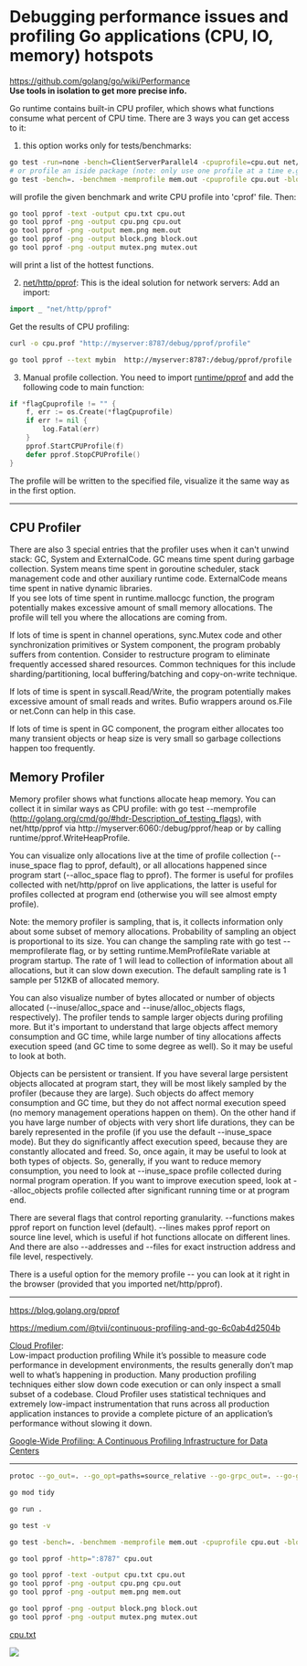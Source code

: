 
# Debugging performance issues and profiling Go applications (CPU, IO, memory) hotspots

https://github.com/golang/go/wiki/Performance  
**Use tools in isolation to get more precise info.**  

Go runtime contains built-in CPU profiler, which shows what functions consume what percent of CPU time. There are 3 ways you can get access to it:
1. this option works only for tests/benchmarks:
```sh
go test -run=none -bench=ClientServerParallel4 -cpuprofile=cpu.out net/http
# or profile an iside package (note: only use one profile at a time e.g. cpuprofile):
go test -bench=. -benchmem -memprofile mem.out -cpuprofile cpu.out -blockprofile block.out -mutexprofile mutex.out ./internal/services/
```
will profile the given benchmark and write CPU profile into 'cprof' file. Then:

```sh
go tool pprof -text -output cpu.txt cpu.out
go tool pprof -png -output cpu.png cpu.out
go tool pprof -png -output mem.png mem.out
go tool pprof -png -output block.png block.out
go tool pprof -png -output mutex.png mutex.out
```
will print a list of the hottest functions.

2. [net/http/pprof](http://golang.org/pkg/net/http/pprof): This is the ideal solution for network servers:
Add an import:
```go
import _ "net/http/pprof"
```
Get the results of CPU profiling:
```sh
curl -o cpu.prof "http://myserver:8787/debug/pprof/profile"
```

```sh
go tool pprof --text mybin  http://myserver:8787:/debug/pprof/profile
```
3. Manual profile collection. You need to import [runtime/pprof](http://golang.org/pkg/runtime/pprof/) and add the following code to main function:
```go
if *flagCpuprofile != "" {
    f, err := os.Create(*flagCpuprofile)
    if err != nil {
        log.Fatal(err)
    }
    pprof.StartCPUProfile(f)
    defer pprof.StopCPUProfile()
}
```
The profile will be written to the specified file, visualize it the same way as in the first option.

---

## CPU Profiler
There are also 3 special entries that the profiler uses when it can't unwind stack: GC, System and ExternalCode. GC means time spent during garbage collection. System means time spent in goroutine scheduler, stack management code and other auxiliary runtime code. ExternalCode means time spent in native dynamic libraries.  
If you see lots of time spent in runtime.mallocgc function, the program potentially makes excessive amount of small memory allocations. The profile will tell you where the allocations are coming from.  

If lots of time is spent in channel operations, sync.Mutex code and other synchronization primitives or System component, the program probably suffers from contention. Consider to restructure program to eliminate frequently accessed shared resources. Common techniques for this include sharding/partitioning, local buffering/batching and copy-on-write technique.  

If lots of time is spent in syscall.Read/Write, the program potentially makes excessive amount of small reads and writes. Bufio wrappers around os.File or net.Conn can help in this case.

If lots of time is spent in GC component, the program either allocates too many transient objects or heap size is very small so garbage collections happen too frequently.  

## Memory Profiler
Memory profiler shows what functions allocate heap memory. You can collect it in similar ways as CPU profile: with go test --memprofile (http://golang.org/cmd/go/#hdr-Description_of_testing_flags), with net/http/pprof via http://myserver:6060:/debug/pprof/heap or by calling runtime/pprof.WriteHeapProfile.

You can visualize only allocations live at the time of profile collection (--inuse_space flag to pprof, default), or all allocations happened since program start (--alloc_space flag to pprof). The former is useful for profiles collected with net/http/pprof on live applications, the latter is useful for profiles collected at program end (otherwise you will see almost empty profile).

Note: the memory profiler is sampling, that is, it collects information only about some subset of memory allocations. Probability of sampling an object is proportional to its size. You can change the sampling rate with go test --memprofilerate flag, or by setting runtime.MemProfileRate variable at program startup. The rate of 1 will lead to collection of information about all allocations, but it can slow down execution. The default sampling rate is 1 sample per 512KB of allocated memory.

You can also visualize number of bytes allocated or number of objects allocated (--inuse/alloc_space and --inuse/alloc_objects flags, respectively). The profiler tends to sample larger objects during profiling more. But it's important to understand that large objects affect memory consumption and GC time, while large number of tiny allocations affects execution speed (and GC time to some degree as well). So it may be useful to look at both.

Objects can be persistent or transient. If you have several large persistent objects allocated at program start, they will be most likely sampled by the profiler (because they are large). Such objects do affect memory consumption and GC time, but they do not affect normal execution speed (no memory management operations happen on them). On the other hand if you have large number of objects with very short life durations, they can be barely represented in the profile (if you use the default --inuse_space mode). But they do significantly affect execution speed, because they are constantly allocated and freed. So, once again, it may be useful to look at both types of objects. So, generally, if you want to reduce memory consumption, you need to look at --inuse_space profile collected during normal program operation. If you want to improve execution speed, look at --alloc_objects profile collected after significant running time or at program end.

There are several flags that control reporting granularity. --functions makes pprof report on function level (default). --lines makes pprof report on source line level, which is useful if hot functions allocate on different lines. And there are also --addresses and --files for exact instruction address and file level, respectively.

There is a useful option for the memory profile -- you can look at it right in the browser (provided that you imported net/http/pprof).


---

https://blog.golang.org/pprof

https://medium.com/@tvii/continuous-profiling-and-go-6c0ab4d2504b


[Cloud Profiler](https://cloud.google.com/profiler/):  
Low-impact production profiling
While it’s possible to measure code performance in development environments, the results generally don’t map well to what’s happening in production. Many production profiling techniques either slow down code execution or can only inspect a small subset of a codebase. Cloud Profiler uses statistical techniques and extremely low-impact instrumentation that runs across all production application instances to provide a complete picture of an application’s performance without slowing it down.


[Google-Wide Profiling: A Continuous Profiling Infrastructure for Data Centers](https://research.google/pubs/pub36575/)

---


```sh
protoc --go_out=. --go_opt=paths=source_relative --go-grpc_out=. --go-grpc_opt=paths=source_relative hello/hello.proto

go mod tidy

go run .

go test -v

go test -bench=. -benchmem -memprofile mem.out -cpuprofile cpu.out -blockprofile block.out -mutexprofile mutex.out

go tool pprof -http=":8787" cpu.out

go tool pprof -text -output cpu.txt cpu.out
go tool pprof -png -output cpu.png cpu.out
go tool pprof -png -output mem.png mem.out

go tool pprof -png -output block.png block.out
go tool pprof -png -output mutex.png mutex.out
```
<a href="cpu.txt">cpu.txt</a>

<img src="cpu.png">

